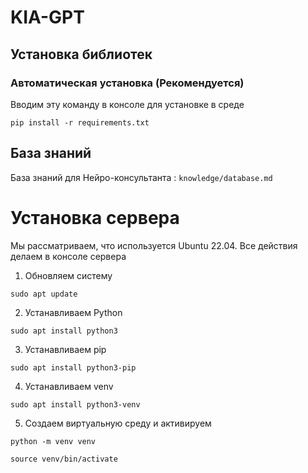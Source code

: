 # KIA-GPT

## Установка библиотек

### Автоматическая установка (Рекомендуется)

Вводим эту команду в консоле для установке в среде

`pip install -r requirements.txt`




## База знаний
База знаний для Нейро-консультанта : `knowledge/database.md`





# Установка сервера 

Мы рассматриваем, что используется Ubuntu 22.04. Все действия делаем в консоле сервера

1. Обновляем систему

`sudo apt update`

2. Устанавливаем Python

`sudo apt install python3`

3. Устанавливаем pip

`sudo apt install python3-pip`

4. Устанавливаем venv

`sudo apt install python3-venv`

5. Создаем виртуальную среду и активируем

`python -m venv venv`

`source venv/bin/activate`